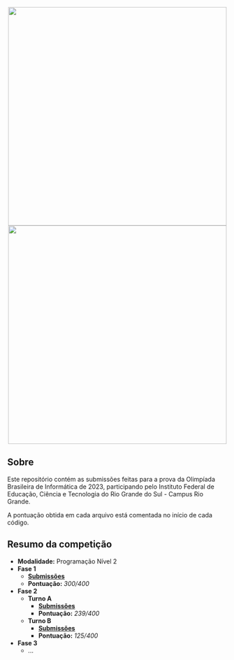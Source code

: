 <p align="center">
	<a href="https://olimpiada.ic.unicamp.br#gh-dark-mode-only">
    	<img src="https://olimpiada.ic.unicamp.br/static/extras/misc/logo-obi2023.svg" width="500">
  	</a>
  	<a href="https://olimpiada.ic.unicamp.br#gh-light-mode-only">
    	<img src="https://olimpiada.ic.unicamp.br/static/extras/misc/logo-obi2023-preto.svg" width="500">
  	</a>
</p>

## Sobre

Este repositório contém as submissões feitas para a prova da Olimpíada Brasileira de Informática de 2023, participando pelo Instituto Federal de Educação, Ciência e Tecnologia do Rio Grande do Sul - Campus Rio Grande. 

A pontuação obtida em cada arquivo está comentada no início de cada código.

## Resumo da competição

- **Modalidade:** Programação Nível 2
- **Fase 1**
	- **[Submissões](https://github.com/victorrschmidt/OBI-2023/tree/main/Fase%201)**
    - **Pontuação:** *300/400*
- **Fase 2**
	- **Turno A**
    	- **[Submissões](https://github.com/victorrschmidt/OBI-2023/tree/main/Fase%202/Turno%20A)**
        - **Pontuação:** *239/400*
    - **Turno B**
        - **[Submissões](https://github.com/victorrschmidt/OBI-2023/tree/main/Fase%202/Turno%20B)**
        - **Pontuação:** *125/400*
- **Fase 3**
	- ...
